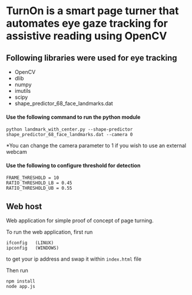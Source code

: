 # TurnOn is a smart page turner that automates eye gaze tracking for assistive reading using OpenCV

## Following libraries were used for eye tracking

- OpenCV
- dlib
- numpy
- imutils
- scipy
- shape_predictor_68_face_landmarks.dat 

#### Use the following command to run the python module
```
python landmark_with_center.py --shape-predictor shape_predictor_68_face_landmarks.dat --camera 0
```
*You can change the camera parameter to 1 if you wish to use an external webcam


#### Use the following to configure threshold for detection
```
FRAME_THRESHOLD = 10
RATIO_THRESHOLD_LB = 0.45
RATIO_THRESHOLD_UB = 0.55
```

## Web host
Web application for simple proof of concept of page turning.

To run the web application, first run  
```
ifconfig   (LINUX)
ipconfig   (WINDOWS)
```
to get your ip address and swap it within `index.html` file

Then run
```
npm install
node app.js
```
